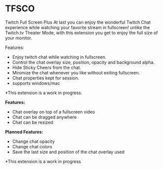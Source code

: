 # TFSCO
Twitch Full Screen Plus
At last you can enjoy the wonderful Twitch Chat experience while watching your favorite stream in fullscreen! unlike the Twitch.tv Theater Mode, with this extension you get to enjoy the full size of your monitor.

Features:

- Enjoy twitch chat while watching in fullscreen.
- Control the chat overlay size, position, opacity and background alpha.
- Hide Sticky Cheers from the chat.
- Minimize the chat whenever you like without exiting fullscreen.
- Chat properties kept for session.
- supports windows/mac

*This extension is a work in progress.

<b>Features:</b>
<ul>
  <li>Chat overlay on top of a fullscreen video</li>
  <li>Chat can be dragged anywhere</li>
  <li>Chat can be resized</li>
</ul>

<b>Planned Features:</b>
<ul>
  <li>Change chat opacity</li>
  <li>Change chat colors</li>
  <li>Save the last size and position of the chat overlay used</li>
</ul>

*This extension is a work in progress
